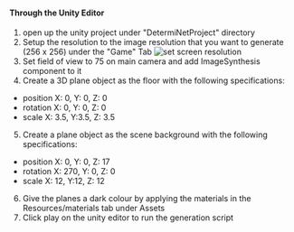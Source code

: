 #### Through the Unity Editor 
1. open up the unity project under "DetermiNetProject" directory 
2. Setup the resolution to the image resolution that you want to generate (256 x 256) under the "Game" Tab 
![set screen resolution](./assets/screenResolution.png)
3. Set field of view to 75 on main camera and add ImageSynthesis component to it 
4. Create a 3D plane object as the floor with the following specifications: 
- position X: 0, Y: 0, Z: 0
- rotation X: 0, Y: 0, Z: 0
- scale X: 3.5, Y:3.5, Z: 3.5
5. Create a plane object as the scene background with the following specifications: 
- position X: 0, Y: 0, Z: 17
- rotation X: 270, Y: 0, Z: 0
- scale X: 12, Y:12, Z: 12
6. Give the planes a dark colour by applying the materials in the Resources/materials tab under Assets
7. Click play on the unity editor to run the generation script 

